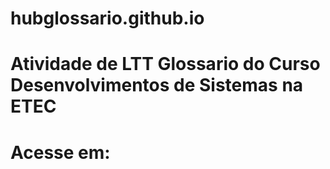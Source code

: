# hubglossario.github.io
# Atividade de LTT Glossario do Curso Desenvolvimentos de Sistemas na ETEC
# Acesse em:
